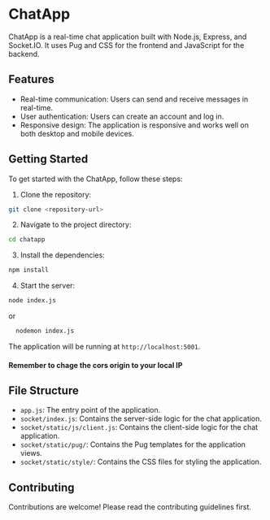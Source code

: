 
# ChatApp

ChatApp is a real-time chat application built with Node.js, Express, and Socket.IO. It uses Pug and CSS for the frontend and JavaScript for the backend.

## Features

- Real-time communication: Users can send and receive messages in real-time.
- User authentication: Users can create an account and log in.
- Responsive design: The application is responsive and works well on both desktop and mobile devices.

## Getting Started

To get started with the ChatApp, follow these steps:

1. Clone the repository:
  ```sh
  git clone <repository-url>
  ```
2. Navigate to the project directory:
  ```sh
  cd chatapp
  ```
3. Install the dependencies:
  ```sh
  npm install
  ```
4. Start the server:
  ```sh
  node index.js 
  ```
or
```sh
  nodemon index.js 
  ```

The application will be running at `http://localhost:5001`.


#### Remember to chage the cors origin to your local IP

## File Structure

- `app.js`: The entry point of the application.
- `socket/index.js`: Contains the server-side logic for the chat application.
- `socket/static/js/client.js`: Contains the client-side logic for the chat application.
- `socket/static/pug/`: Contains the Pug templates for the application views.
- `socket/static/style/`: Contains the CSS files for styling the application.

## Contributing

Contributions are welcome! Please read the contributing guidelines first.
